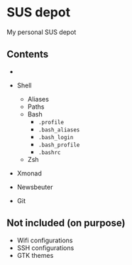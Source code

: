# SUS depot
My personal SUS depot

## Contents

- 
- Shell
    - Aliases
    - Paths
    - Bash
        - `.profile`
        - `.bash_aliases`
        - `.bash_login`
        - `.bash_profile`
        - `.bashrc`
    - Zsh

- Xmonad
- Newsbeuter
- Git

## Not included (on purpose)

- Wifi configurations
- SSH configurations
- GTK themes

